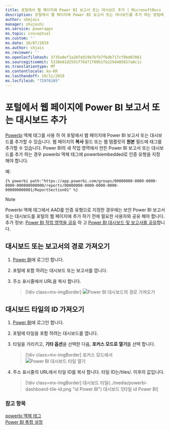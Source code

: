 ```yaml
---
title: 포털에서 웹 페이지에 Power BI 보고서 또는 대시보드 추가 | MicrosoftDocs
description: 포털에서 웹 페이지에 Power BI 보고서 또는 대시보드를 추가 하는 방법에 대 한 지침입니다.
author: sbmjais
manager: shujoshi
ms.service: powerapps
ms.topic: conceptual
ms.custom: ''
ms.date: 10/07/2019
ms.author: shjais
ms.reviewer: ''
ms.openlocfilehash: 3735a0ef1a26fdd19b7bfb7f6db717cf9bd07861
ms.sourcegitcommit: 5338e01d2591f76d71f09b1fb229d405657a0c1c
ms.translationtype: MT
ms.contentlocale: ko-KR
ms.lasthandoff: 10/11/2019
ms.locfileid: "72976165"
---
```

# <a name="add-a-power-bi-report-or-dashboard-to-a-web-page-in-portal"></a>포털에서 웹 페이지에 Power BI 보고서 또는 대시보드 추가

[Powerbi](../liquid/portals-entity-tags.md#powerbi) 액체 태그를 사용 하 여 포털에서 웹 페이지에 Power BI 보고서 또는 대시보드를 추가할 수 있습니다. 웹 페이지의 **복사** 필드 또는 웹 템플릿의 **원본** 필드에 태그를 추가할 수 있습니다. Power BI의 새 작업 영역에서 만든 Power BI 보고서 또는 대시보드를 추가 하는 경우 powerbi 액체 태그에 powerbiembedded로 인증 유형을 지정 해야 합니다.

예: 

```
{% powerbi path:"https://app.powerbi.com/groups/00000000-0000-0000-0000-000000000000/reports/00000000-0000-0000-0000-000000000001/ReportSection01" %}
```

> [!NOTE]
> Powerbi 액체 태그에서 AAD를 인증 유형으로 지정한 경우에는 보안 Power BI 보고서 또는 대시보드를 포털의 웹 페이지에 추가 하기 전에 필요한 사용자와 공유 해야 합니다. 추가 정보: [Power BI 작업 영역을 공유](https://docs.microsoft.com/power-bi/service-how-to-collaborate-distribute-dashboards-reports#collaborate-with-coworkers-in-an-app-workspace) 하 고 [Power BI 대시보드 및 보고서를 공유](https://docs.microsoft.com/power-bi/service-share-dashboards)합니다.

## <a name="get-the-path-of-a-dashboard-or-report"></a>대시보드 또는 보고서의 경로 가져오기

1.  [Power BI](https://powerbi.microsoft.com/)에 로그인 합니다.

2.  포털에 포함 하려는 대시보드 또는 보고서를 엽니다.

3.  주소 표시줄에서 URL을 복사 합니다.

    > [!div class=mx-imgBorder]
    > ![Power BI 대시보드의 경로 가져오기](../media/powerbi-dashboard-url.png "Power BI 대시보드의 경로 가져오기")

## <a name="get-the-id-of-a-dashboard-tile"></a>대시보드 타일의 ID 가져오기

1.  [Power BI](https://powerbi.microsoft.com/)에 로그인 합니다.

2.  포털에 타일을 포함 하려는 대시보드를 엽니다.

3.  타일을 가리키고, **기타 옵션**을 선택한 다음, **포커스 모드로 열기**를 선택 합니다.

    > [!div class=mx-imgBorder]
    > 포커스 모드에서 ![Power BI 대시보드 타일 열기](../media/powerbi-dashboard-tile-focus.png "Power BI 대시보드 타일")

4.  주소 표시줄의 URL에서 타일 ID를 복사 합니다. 타일 ID는/tiles/. 이후의 값입니다.

    > [!div class=mx-imgBorder]
    > 대시보드 타일(../media/powerbi-dashboard-tile-id.png "id Power BI") 대시보드 ![타일 id Power BI]


### <a name="see-also"></a>참고 항목


[powerbi 액체 태그](../liquid/portals-entity-tags.md#powerbi)<br> 
[Power BI 통합 설정](set-up-power-bi-integration.md)
